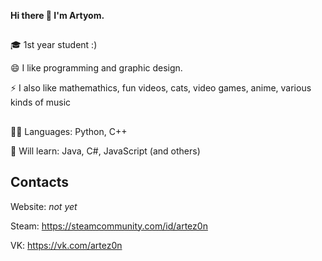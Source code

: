 **Hi there 👋 I'm Artyom.**
##
🎓 1st year student :)

😄 I like programming and graphic design.

⚡ I also like mathemathics, fun videos, cats, video games, anime, various kinds of music
##
👨‍💻 Languages: Python, C++

📙 Will learn: Java, C#, JavaScript (and others)
## Contacts
Website: _not yet_

Steam: https://steamcommunity.com/id/artez0n

VK: https://vk.com/artez0n

<!--
### Hi there 👋

**ARTEZON/ARTEZON** is a ✨ _special_ ✨ repository because its `README.md` (this file) appears on your GitHub profile.

Here are some ideas to get you started:

- 🔭 I’m currently working on ...
- 🌱 I’m currently learning ...
- 👯 I’m looking to collaborate on ...
- 🤔 I’m looking for help with ...
- 💬 Ask me about ...
- 📫 How to reach me: ...
- 😄 Pronouns: ...
- ⚡ Fun fact: ...
-->
